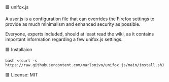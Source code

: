 🟪 unifox.js

A user.js is a configuration file that can overrides the Firefox settings to provide as much minimalism and enhanced security as possible.

Everyone, experts included, should at least read the wiki, as it contains important information regarding a few unifox.js settings. 

🟩 Installaion

`bash <(curl -s https://raw.githubusercontent.com/marlonivo/unifox.js/main/install.sh)`

🟥 License: MIT




